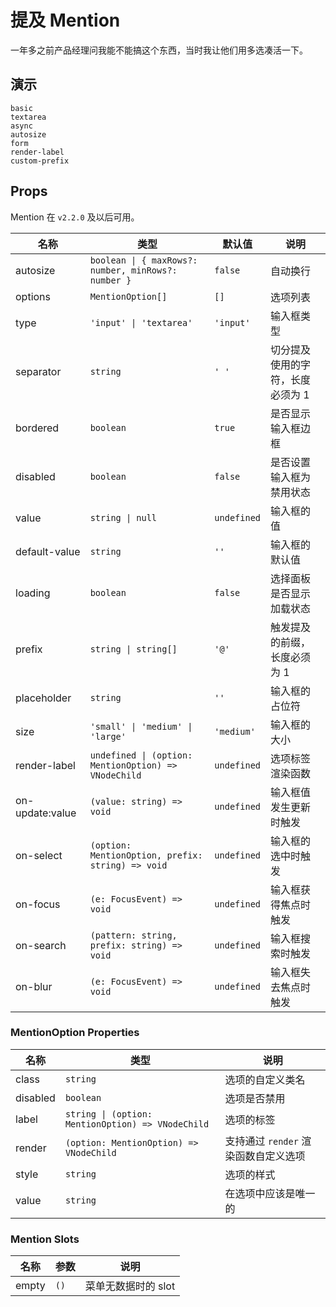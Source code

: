 # 提及 Mention

一年多之前产品经理问我能不能搞这个东西，当时我让他们用多选凑活一下。

## 演示

```demo
basic
textarea
async
autosize
form
render-label
custom-prefix
```

## Props

Mention 在 `v2.2.0` 及以后可用。

| 名称 | 类型 | 默认值 | 说明 |
| --- | --- | --- | --- |
| autosize | `boolean \| { maxRows?: number, minRows?: number }` | `false` | 自动换行 |
| options | `MentionOption[]` | `[]` | 选项列表 |
| type | `'input' \| 'textarea'` | `'input'` | 输入框类型 |
| separator | `string` | `' '` | 切分提及使用的字符，长度必须为 1 |
| bordered | `boolean` | `true` | 是否显示输入框边框 |
| disabled | `boolean` | `false` | 是否设置输入框为禁用状态 |
| value | `string \| null` | `undefined` | 输入框的值 |
| default-value | `string` | `''` | 输入框的默认值 |
| loading | `boolean` | `false` | 选择面板是否显示加载状态 |
| prefix | `string \| string[]` | `'@'` | 触发提及的前缀，长度必须为 1 |
| placeholder | `string` | `''` | 输入框的占位符 |
| size | `'small' \| 'medium' \| 'large'` | `'medium'` | 输入框的大小 |
| render-label | `undefined \| (option: MentionOption) => VNodeChild` | `undefined` | 选项标签渲染函数 |
| on-update:value | `(value: string) => void` | `undefined` | 输入框值发生更新时触发 |
| on-select | `(option: MentionOption, prefix: string) => void` | `undefined` | 输入框的选中时触发 |
| on-focus | `(e: FocusEvent) => void` | `undefined` | 输入框获得焦点时触发 |
| on-search | `(pattern: string, prefix: string) => void` | `undefined` | 输入框搜索时触发 |
| on-blur | `(e: FocusEvent) => void` | `undefined` | 输入框失去焦点时触发 |

### MentionOption Properties

| 名称 | 类型 | 说明 |
| --- | --- | --- |
| class | `string` | 选项的自定义类名 |
| disabled | `boolean` | 选项是否禁用 |
| label | `string \| (option: MentionOption) => VNodeChild` | 选项的标签 |
| render | `(option: MentionOption) => VNodeChild` | 支持通过 `render` 渲染函数自定义选项 |
| style | `string` | 选项的样式 |
| value | `string` | 在选项中应该是唯一的 |

### Mention Slots

| 名称  | 参数 | 说明                |
| ----- | ---- | ------------------- |
| empty | `()` | 菜单无数据时的 slot |
